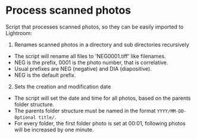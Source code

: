 # Process scanned photos

Script that processes scanned photos, so they can be easily imported to Lightroom:

1. Renames scanned photos in a directory and sub directories recursively

- The script will rename all files to 'NEG0001.tiff' like filenames.
- NEG is the prefix, 0001 is the photo number, that is correlative.
- Usual prefixes are NEG (negative) and DIA (diapositive).
- NEG is the default prefix.

2. Sets the creation and modification date

- The script will set the date and time for all photos, based on the parents folder structure.
- The parents folder structure must be named in the format `YYYY/MM-DD-Optional title/`.
- For every folder, the first folder photo is set at 00:01, following photos will be increased by one minute.
